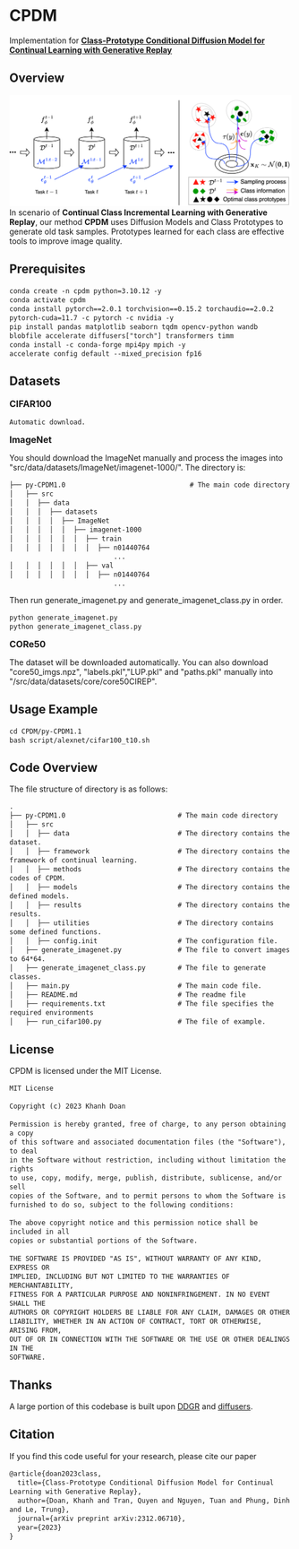 # CPDM
Implementation for <b>[Class-Prototype Conditional Diffusion Model for Continual Learning with Generative Replay](https://arxiv.org/abs/2312.06710)</b>

## Overview
![CPDM overview](./CPDM_overall.png)
In scenario of <b>Continual Class Incremental Learning with Generative Replay</b>, our method <b>CPDM</b> uses Diffusion Models and Class Prototypes to generate old task samples. Prototypes learned for each class are effective tools to improve image quality.

## Prerequisites
```
conda create -n cpdm python=3.10.12 -y
conda activate cpdm
conda install pytorch==2.0.1 torchvision==0.15.2 torchaudio==2.0.2 pytorch-cuda=11.7 -c pytorch -c nvidia -y
pip install pandas matplotlib seaborn tqdm opencv-python wandb blobfile accelerate diffusers["torch"] transformers timm
conda install -c conda-forge mpi4py mpich -y
accelerate config default --mixed_precision fp16
```

## Datasets
**<font size=3>CIFAR100</font>**
```
Automatic download.
```
**<font size=3>ImageNet</font>**

You should download the ImageNet manually and process the images into "src/data/datasets/ImageNet/imagenet-1000/".
The directory is:
```
├── py-CPDM1.0                               # The main code directory
│   ├── src                
│   │  ├── data 
│   │  │  ├── datasets
│   │  │  │  ├── ImageNet
│   │  │  │  │  ├── imagenet-1000
│   │  │  │  │  │  ├── train
│   │  │  │  │  │  │  ├── n01440764
                          ...
│   │  │  │  │  │  ├── val
│   │  │  │  │  │  │  ├── n01440764
                          ...
```
Then run generate_imagenet.py and generate_imagenet_class.py in order.
```
python generate_imagenet.py
python generate_imagenet_class.py
```
**<font size=3>CORe50</font>**

The dataset will be downloaded automatically. You can also download "core50_imgs.npz", "labels.pkl","LUP.pkl" and "paths.pkl" manually into "/src/data/datasets/core/core50CIREP".

## Usage Example 
```
cd CPDM/py-CPDM1.1
bash script/alexnet/cifar100_t10.sh
```

## Code Overview
The file structure of directory is as follows:
```
.
├── py-CPDM1.0                            # The main code directory
│   ├── src                
│   │  ├── data                           # The directory contains the dataset.
│   │  ├── framework                      # The directory contains the framework of continual learning.
│   │  ├── methods                        # The directory contains the codes of CPDM.
│   │  ├── models                         # The directory contains the defined models.
│   │  ├── results                        # The directory contains the results.
│   │  ├── utilities                      # The directory contains some defined functions.
│   │  ├── config.init                    # The configuration file.
│   ├── generate_imagenet.py              # The file to convert images to 64*64.
│   ├── generate_imagenet_class.py        # The file to generate classes.
│   ├── main.py                           # The main code file.
│   ├── README.md                         # The readme file
│   ├── requirements.txt                  # The file specifies the required environments
│   ├── run_cifar100.py                   # The file of example.
```

## License
CPDM is licensed under the MIT License.
```
MIT License

Copyright (c) 2023 Khanh Doan

Permission is hereby granted, free of charge, to any person obtaining a copy
of this software and associated documentation files (the "Software"), to deal
in the Software without restriction, including without limitation the rights
to use, copy, modify, merge, publish, distribute, sublicense, and/or sell
copies of the Software, and to permit persons to whom the Software is
furnished to do so, subject to the following conditions:

The above copyright notice and this permission notice shall be included in all
copies or substantial portions of the Software.

THE SOFTWARE IS PROVIDED "AS IS", WITHOUT WARRANTY OF ANY KIND, EXPRESS OR
IMPLIED, INCLUDING BUT NOT LIMITED TO THE WARRANTIES OF MERCHANTABILITY,
FITNESS FOR A PARTICULAR PURPOSE AND NONINFRINGEMENT. IN NO EVENT SHALL THE
AUTHORS OR COPYRIGHT HOLDERS BE LIABLE FOR ANY CLAIM, DAMAGES OR OTHER
LIABILITY, WHETHER IN AN ACTION OF CONTRACT, TORT OR OTHERWISE, ARISING FROM,
OUT OF OR IN CONNECTION WITH THE SOFTWARE OR THE USE OR OTHER DEALINGS IN THE
SOFTWARE.
```

## Thanks
A large portion of this codebase is built upon [DDGR](https://github.com/xiaocangshengGR/DDGR) and [diffusers](https://github.com/huggingface/diffusers).

## Citation
If you find this code useful for your research, please cite our paper
```
@article{doan2023class,
  title={Class-Prototype Conditional Diffusion Model for Continual Learning with Generative Replay},
  author={Doan, Khanh and Tran, Quyen and Nguyen, Tuan and Phung, Dinh and Le, Trung},
  journal={arXiv preprint arXiv:2312.06710},
  year={2023}
}
```
